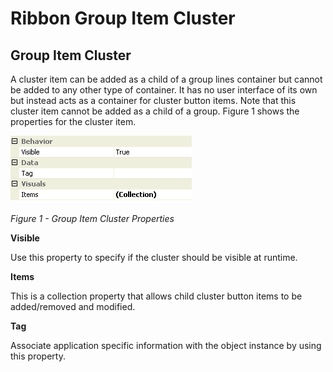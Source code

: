 # Ribbon Group Item Cluster

## Group Item Cluster

A cluster item can be added as a child of a group lines container but cannot be added to any other type of container. It has no user interface of its own but instead acts as a container for cluster button items. Note that this cluster item cannot be added as a child of a group. Figure 1 shows the properties for the cluster item.

![](RibbonClusterProps.png)

*Figure 1 - Group Item Cluster Properties*

**Visible**

Use this property to specify if the cluster should be visible at runtime.

**Items**

This is a collection property that allows child cluster button items to be added/removed and modified.

**Tag**

Associate application specific information with the object instance by using this property.

